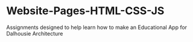 # Website-Pages-HTML-CSS-JS
Assignments designed to help learn how to make an Educational App for Dalhousie Architecture  
